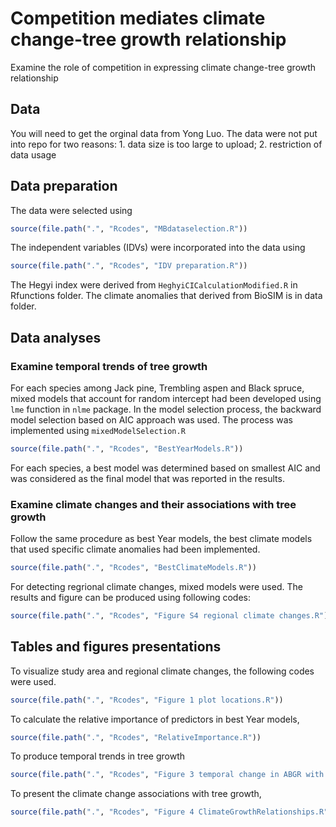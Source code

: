 # Competition mediates climate change-tree growth relationship
Examine the role of competition in expressing climate change-tree growth relationship

## Data

You will need to get the orginal data from Yong Luo. The data were not put into repo for two reasons: 1. data size is too large to upload; 2. restriction of data usage

## Data preparation
The data were selected using 

```r
source(file.path(".", "Rcodes", "MBdataselection.R"))
```

The independent variables (IDVs) were incorporated into the data using

```r
source(file.path(".", "Rcodes", "IDV preparation.R"))
```
The Hegyi index were derived from  `HeghyiCICalculationModified.R` in Rfunctions folder.
The climate anomalies that derived from BioSIM is in data folder.

## Data analyses

### Examine temporal trends of tree growth
For each species among Jack pine, Trembling aspen and Black spruce, mixed models that account for random intercept had been developed using `lme` function in `nlme` package.
In the model selection process, the backward model selection based on AIC approach was used. The process was implemented using `mixedModelSelection.R`

```r
source(file.path(".", "Rcodes", "BestYearModels.R"))
```
For each species, a best model was determined based on smallest AIC and was considered as the final model that was reported in the results.

### Examine climate changes and their associations with tree growth

Follow the same procedure as best Year models, the best climate models that used specific climate anomalies had been implemented.
```r
source(file.path(".", "Rcodes", "BestClimateModels.R"))
```
For detecting regrional climate changes, mixed models were used. The results and figure can be produced using following codes:
```r
source(file.path(".", "Rcodes", "Figure S4 regional climate changes.R"))
```

## Tables and figures presentations
To visualize study area and regional climate changes, the following codes were used.
```r
source(file.path(".", "Rcodes", "Figure 1 plot locations.R"))
```
To calculate the relative importance of predictors in best Year models,
```r
source(file.path(".", "Rcodes", "RelativeImportance.R"))
```
To produce temporal trends in tree growth
```r
source(file.path(".", "Rcodes", "Figure 3 temporal change in ABGR with competition.R"))
```
To present the climate change associations with tree growth,
```r
source(file.path(".", "Rcodes", "Figure 4 ClimateGrowthRelationships.R"))
```

